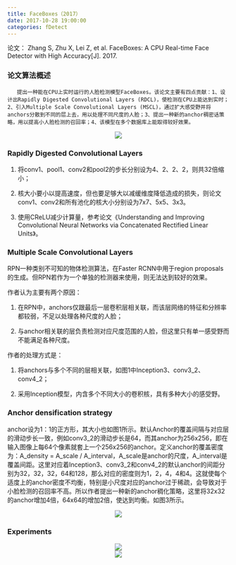 ```yaml
---
title: FaceBoxes（2017）
date: 2017-10-28 19:00:00
categories: fDetect
---
```


<script type="text/javascript" src="http://cdn.mathjax.org/mathjax/latest/MathJax.js?config=default"></script>

论文： Zhang S, Zhu X, Lei Z, et al. FaceBoxes: A CPU Real-time Face Detector with High Accuracy[J]. 2017.

### 论文算法概述

       提出一种能在CPU上实时运行的人脸检测模型FaceBoxes。该论文主要有四点贡献：1、设计出Rapidly Digested Convolutional Layers (RDCL)，使检测在CPU上能达到实时；2、引入Multiple Scale Convolutional Layers (MSCL)，通过扩大感受野并将anchors分散到不同的层上去，用以处理不同尺度的人脸；3、提出一种新的anchor稠密话策略，用以提高小人脸检测的召回率；4、该模型在多个数据库上能取得较好效果。
	   
<center><img src="{{ site.baseurl }}/images/pdDetect/faceboxes1.png"></center>
	   
### Rapidly Digested Convolutional Layers

1. 将conv1、pool1、conv2和pool2的步长分别设为4、2、2、2，则共32倍缩小；

2. 核大小要小以提高速度，但也要足够大以减缓维度降低造成的损失，则论文conv1、conv2和所有池化的核大小分别设为7x7、5x5、3x3。

3. 使用CReLU减少计算量，参考论文《Understanding and Improving Convolutional Neural Networks via Concatenated Rectified Linear Units》。

### Multiple Scale Convolutional Layers

RPN一种类别不可知的物体检测算法，在Faster RCNN中用于region proposals的生成。但RPN若作为一个单独的检测器来使用，则无法达到较好的效果。

作者认为主要有两个原因：

1. 在RPN中，anchors仅跟最后一层卷积层相关联，而该层网络的特征和分辨率都较弱，不足以处理各种尺度的人脸；

2. 与anchor相关联的层负责检测对应尺度范围的人脸，但这里只有单一感受野而不能满足各种尺度。

作者的处理方式是：

1. 将anchors与多个不同的层相关联，如图1中Inception3、conv3_2、conv4_2；

2. 采用Inception模型，内含多个不同大小的卷积核，具有多种大小的感受野。

### Anchor densification strategy

   anchor设为1：1的正方形，其大小也如图1所示。默认Anchor的覆盖间隔与对应层的滑动步长一致，例如conv3_2的滑动步长是64，而其anchor为256x256，即在输入图像上每64个像素就套上一个256x256的anchor。定义anchor的覆盖密度为：A_density = A_scale / A_interval，A_scale是anchor的尺度，A_interval是覆盖间距。这里对应着Inception3、conv3_2和conv4_2的默认anchor的间距分别为32，32，32，64和128，那么对应的密度则为1，2，4，4和4。这就使每个适度上的anchor密度不均衡，特别是小尺度对应的anchor过于稀疏，会导致对于小脸检测的召回率不高。所以作者提出一种新的anchor稠化策略，这里将32x32的anchor增加4倍，64x64的增加2倍，使达到均衡。如图3所示。
	
<center><img src="{{ site.baseurl }}/images/pdDetect/faceboxes2.png"></center>
	
### Experiments

<center><img src="{{ site.baseurl }}/images/pdDetect/faceboxes3.png"></center>

<center><img src="{{ site.baseurl }}/images/pdDetect/faceboxes4.png"></center>